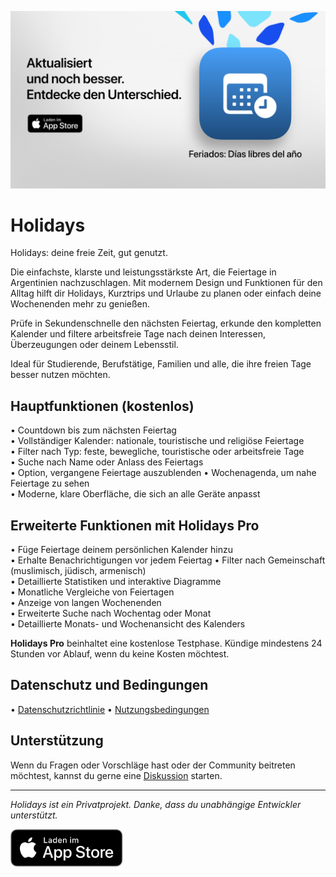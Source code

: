 [![Holidays App](images/banner.png)](https://apps.apple.com/app/id6744455042)

# Holidays

Holidays: deine freie Zeit, gut genutzt.

Die einfachste, klarste und leistungsstärkste Art, die Feiertage in Argentinien nachzuschlagen.
Mit modernem Design und Funktionen für den Alltag hilft dir Holidays, Kurztrips und Urlaube zu planen oder einfach deine Wochenenden mehr zu genießen.

Prüfe in Sekundenschnelle den nächsten Feiertag, erkunde den kompletten Kalender und filtere arbeitsfreie Tage nach deinen Interessen, Überzeugungen oder deinem Lebensstil.

Ideal für Studierende, Berufstätige, Familien und alle, die ihre freien Tage besser nutzen möchten.

## Hauptfunktionen (kostenlos)

• Countdown bis zum nächsten Feiertag  
• Vollständiger Kalender: nationale, touristische und religiöse Feiertage  
• Filter nach Typ: feste, bewegliche, touristische oder arbeitsfreie Tage  
• Suche nach Name oder Anlass des Feiertags  
• Option, vergangene Feiertage auszublenden
• Wochenagenda, um nahe Feiertage zu sehen  
• Moderne, klare Oberfläche, die sich an alle Geräte anpasst  

## Erweiterte Funktionen mit Holidays Pro

• Füge Feiertage deinem persönlichen Kalender hinzu  
• Erhalte Benachrichtigungen vor jedem Feiertag
• Filter nach Gemeinschaft (muslimisch, jüdisch, armenisch)  
• Detaillierte Statistiken und interaktive Diagramme  
• Monatliche Vergleiche von Feiertagen  
• Anzeige von langen Wochenenden  
• Erweiterte Suche nach Wochentag oder Monat  
• Detaillierte Monats- und Wochenansicht des Kalenders

**Holidays Pro** beinhaltet eine kostenlose Testphase. Kündige mindestens 24 Stunden vor Ablauf, wenn du keine Kosten möchtest.

## Datenschutz und Bedingungen

• [Datenschutzrichtlinie](https://lucasditomase.github.io/feriados/de/privacy-policy)
• [Nutzungsbedingungen](https://lucasditomase.github.io/feriados/de/terms-and-conditions)

## Unterstützung

Wenn du Fragen oder Vorschläge hast oder der Community beitreten möchtest, kannst du gerne eine [Diskussion](https://github.com/lucasditomase/feriados/discussions) starten.

---

*Holidays ist ein Privatprojekt. Danke, dass du unabhängige Entwickler unterstützt.*

<p align="left">
  <a href="https://apps.apple.com/app/id6744455042">
    <img src="images/download-badge.svg" alt="Im App Store laden" height="60">
  </a>
</p>
